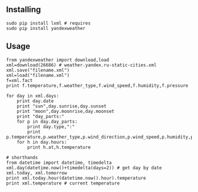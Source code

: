 Installing
----------

    sudo pip install lxml # requires
	sudo pip install yandexweather

Usage
----------

    from yandexweather import download,load
    xml=download(26686) # weather.yandex.ru-static-cities.xml
    xml.save("filename.xml")
    xml=load("filename.xml")
    f=xml.fact
    print f.temperature,f.weather_type,f.wind_speed,f.humidity,f.pressure

    for day in xml.days:
        print day.date
        print "sun",day.sunrise,day.sunset
        print "moon",day.moonrise,day.moonset
        print "day_parts:"
        for p in day.day_parts:
            print day.type,":"
            print p.temperature,p.weather_type,p.wind_direction,p.wind_speed,p.humidity,p.pressure
        for h in day.hours:
            print h.at,h.temperature

    # shorthands
    from datetime import datetime, timedelta
    xml.day(datetime.now()+timedelta(days=2)) # get day by date
    xml.today, xml.tomorrow
    print xml.today.hour(datetime.now().hour).temperature
    print xml.temperature # current temperature